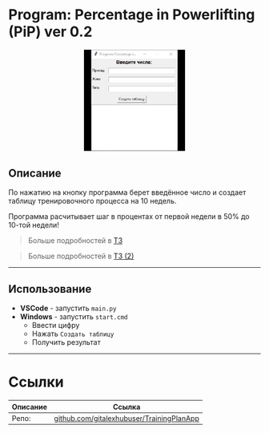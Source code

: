 # Program: Percentage in Powerlifting (PiP) ver 0.2

<p align="center">
  <img width="40%" src="./Img/v2/bulka-animation.png">
</p>

## Описание

По нажатию на кнопку программа берет введённое число и создает таблицу тренировочного процесса на 10 недель.

Программа расчитывает шаг в процентах от первой недели в 50% до 10-той недели!

> Больше подробностей в [ТЗ](Program_Percentage_in_Powerlifting_PiP_ver_0_1.pdf)

> Больше подробностей в [ТЗ (2)](Program_Percentage_in_Powerlifting_PiP_ver_0_2.pdf)

---

## Использование
- **VSCode** - запустить `main.py`
- **Windows** - запустить `start.cmd`
    - Ввести цифру
    - Нажать `Создать таблицу`
    - Получить результат

---

# Ссылки
| Описание | Ссылка |
| ------ | ------ |
Репо: | [github.com/gitalexhubuser/TrainingPlanApp](https://github.com/gitalexhubuser/TrainingPlanApp)
